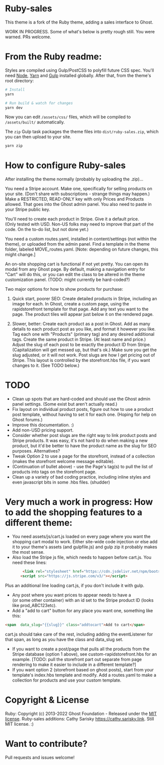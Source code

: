 # Ruby-sales
This theme is a fork of the Ruby theme, adding a sales interface to Ghost.

WORK IN PROGRESS.  Some of what's below is pretty rough still.  You were warned.  PRs welcome.

# From the Ruby readme: 
Styles are compiled using Gulp/PostCSS to polyfill future CSS spec. You'll need [Node](https://nodejs.org/), [Yarn](https://yarnpkg.com/) and [Gulp](https://gulpjs.com) installed globally. After that, from the theme's root directory:

```bash
# Install
yarn

# Run build & watch for changes
yarn dev
```

Now you can edit `/assets/css/` files, which will be compiled to `/assets/built/` automatically.

The `zip` Gulp task packages the theme files into `dist/ruby-sales.zip`, which you can then upload to your site.

```bash
yarn zip
```

# How to configure Ruby-sales

After installing the theme normally (probably by uploading the .zip)...

You need a Stripe account.  Make one, specifically for selling products on your site.  (Don't share with subscriptions - strange things may happen.)  Make a RESTRICTED, READ-ONLY key with only Prices and Products allowed.  That goes into the Ghost admin panel.  You also need to paste in your Stripe public key.

You'll need to create each product in Stripe.  Give it a default price.  
(Only tested with USD.  Non-US folks may need to improve that part of the code.  On the to-do list, but not done yet.)

You need a custom routes.yaml, installed in content/settings (not within the theme), or uploaded from the admin panel.  Find a template in the theme folder, labeled MOVE_routes.yaml.  [Note: depending on future changes, this might change.]

An on-site shopping cart is functional if not yet pretty.  You can open its modal from any Ghost page.  By default, making a navigation entry for "Cart" will do this, or you can edit the class to be altered in the theme customization panel.  (TODO: might currently be hard-coded?)

Two major options for how to show products for purchase:
1) Quick start, poorer SEO:  Create detailed products in Stripe, including an image for each.  In Ghost, create a custom page, using the rapidstorefront template for that page.  Add any text you want to the page.  The product tiles will appear just below it on the rendered page.  

2) Slower, better:  Create each product as a post in Ghost.  Add as many details to each product post as you like, and format it however you like.  Tag each one with "Products" (primary tag) and any desired additional tags.  Create the same product in Stripe.  (At least name and price.)  Adjust the slug of each post to be exactly the product ID from Stripe.  (Capitalization will get messed up, but that's ok.)  Make sure you get the slug adjusted, or it will not work.  Post slugs are how I get pricing out of Stripe.  This layout is controlled by the storefront.hbs file, if you want changes to it.  (See TODO below.)

# TODO
* Clean up spots that are hard-coded and should use the Ghost admin panel settings.  (Some exist but aren't actually read.)
* Fix layout on individual product posts, figure out how to use a product post template, without having to set it for each one. (Hoping for help on Ghost forums.)
* Improve this documentation. :)
* Add non-USD pricing support.
* Consider whether post slugs are the right way to link product posts and Stripe products.  It was easy, it's not hard to do when making a new product, but it'd be better to have the product name as the slug for SEO purposes.  Alternatives?
* Tweak Option 2 to use a page for the storefront, instead of a collection (makes the storefront welcome message editable).
* (Continuation of bullet above) - use the Page's tag(s) to pull the list of products into tags on the storefront page.
* Clean up a variety of bad coding practice, including inline styles and even javascript bits in some .hbs files. (shudder)

# Very much a work in progress: How to add the shopping features to a different theme:
* You need assets/js/cart.js loaded on every page where you want the shopping cart modal to work.  Either site-wide code injection or else add it to your theme's assets (and gulpfile.js) and gulp zip it probably makes the most sense.
* Also load the Stripe js file, which needs to happen before cart.js.  You need these lines:
```html    
        <link rel="stylesheet" href="https://cdn.jsdelivr.net/npm/bootstrap-icons@1.5.0/font/bootstrap-icons.css">
       <script src="https://js.stripe.com/v3/"></script>
```
Plus an additional line loading cart.js, if you don't include it with gulp.
* Any post where you want prices to appear needs to have a <div> (or some other container) with an id set to the Stripe product ID (looks like prod_ABC123etc).
* Add a "add to cart" button for any place you want one, something like this:
```html
<span  data_slug="{{slug}}" class="addtocart">Add to cart</span>
```
cart.js should take care of the rest, including adding the eventListener for that span, as long as you have the class and data_slug set.
* If you want to create a post/page that pulls all the products from the Stripe database (option 1 above), see custom-rapidstorefront.hbs for an example.  [TODO: pull the storefront part out separate from page rendering to make it easier to include in a different template?]
* If you want option 2 (storefront based on ghost posts), start from your template's index.hbs template and modify.  Add a routes.yaml to make a collection for products and use your custom template.

# Copyright & License

Ruby: Copyright (c) 2013-2022 Ghost Foundation - Released under the [MIT license](LICENSE).
Ruby-sales additions: Cathy Sarisky https://cathy.sarisky.link.  Still MIT license. :)

# Want to contribute?
Pull requests and issues welcome!